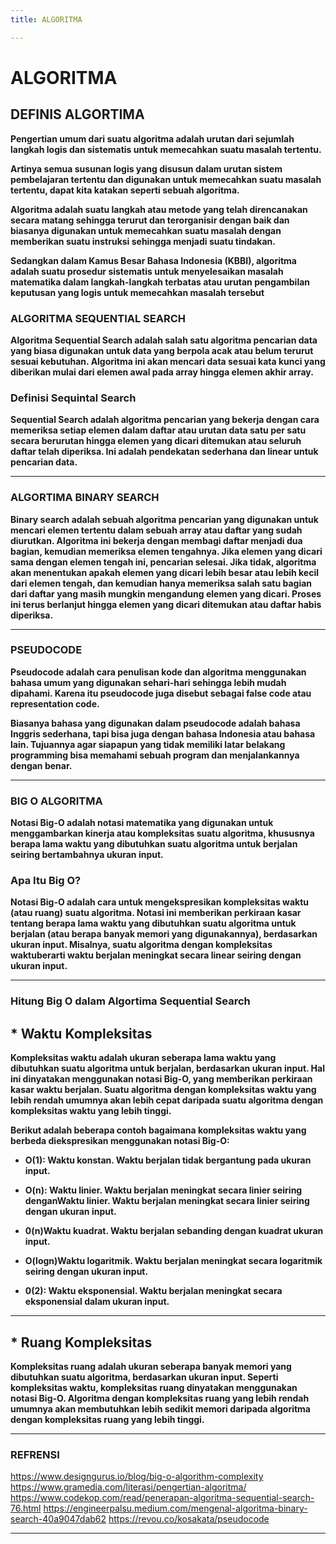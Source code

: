 ```yaml
---
title: ALGORITMA

---
```


# ALGORITMA
## DEFINIS ALGORTIMA
**Pengertian umum dari suatu algoritma adalah urutan dari sejumlah langkah logis dan sistematis untuk memecahkan suatu masalah tertentu.**

**Artinya semua susunan logis yang disusun dalam urutan sistem pembelajaran tertentu dan digunakan untuk memecahkan suatu masalah tertentu, dapat kita katakan seperti sebuah algoritma.**

**Algoritma adalah suatu langkah atau metode yang telah direncanakan secara matang sehingga terurut dan terorganisir dengan baik dan biasanya digunakan untuk memecahkan suatu masalah dengan memberikan suatu instruksi sehingga menjadi suatu tindakan.**

**Sedangkan dalam Kamus Besar Bahasa Indonesia (KBBI), algoritma adalah suatu prosedur sistematis untuk menyelesaikan masalah matematika dalam langkah-langkah terbatas atau urutan pengambilan keputusan yang logis untuk memecahkan masalah tersebut**

### ALGORITMA SEQUENTIAL SEARCH
**Algoritma Sequential Search adalah salah satu algoritma pencarian data yang biasa digunakan untuk data yang berpola acak atau belum terurut sesuai kebutuhan. Algoritma ini akan mencari data sesuai kata kunci yang diberikan mulai dari elemen awal pada array hingga elemen akhir array.**

### Definisi Sequintal Search
**Sequential Search adalah algoritma pencarian yang bekerja dengan cara memeriksa setiap elemen dalam daftar atau urutan data satu per satu secara berurutan hingga elemen yang dicari ditemukan atau seluruh daftar telah diperiksa. Ini adalah pendekatan sederhana dan linear untuk pencarian data.**

___

### ALGORTIMA BINARY SEARCH
**Binary search adalah sebuah algoritma pencarian yang digunakan untuk mencari elemen tertentu dalam sebuah array atau daftar yang sudah diurutkan. Algoritma ini bekerja dengan membagi daftar menjadi dua bagian, kemudian memeriksa elemen tengahnya. Jika elemen yang dicari sama dengan elemen tengah ini, pencarian selesai. Jika tidak, algoritma akan menentukan apakah elemen yang dicari lebih besar atau lebih kecil dari elemen tengah, dan kemudian hanya memeriksa salah satu bagian dari daftar yang masih mungkin mengandung elemen yang dicari. Proses ini terus berlanjut hingga elemen yang dicari ditemukan atau daftar habis diperiksa.**

___

### PSEUDOCODE
**Pseudocode adalah cara penulisan kode dan algoritma menggunakan bahasa umum yang digunakan sehari-hari sehingga lebih mudah dipahami. Karena itu pseudocode juga disebut sebagai false code atau representation code.**

**Biasanya bahasa yang digunakan dalam pseudocode adalah bahasa Inggris sederhana, tapi bisa juga dengan bahasa Indonesia atau bahasa lain. Tujuannya agar siapapun yang tidak memiliki latar belakang programming bisa memahami sebuah program dan menjalankannya dengan benar.**

___
### BIG O ALGORITMA
**Notasi Big-O adalah notasi matematika yang digunakan untuk menggambarkan kinerja atau kompleksitas suatu algoritma, khususnya berapa lama waktu yang dibutuhkan suatu algoritma untuk berjalan seiring bertambahnya ukuran input.**

### Apa Itu Big O?
**Notasi Big-O adalah cara untuk mengekspresikan kompleksitas waktu (atau ruang) suatu algoritma. Notasi ini memberikan perkiraan kasar tentang berapa lama waktu yang dibutuhkan suatu algoritma untuk berjalan (atau berapa banyak memori yang digunakannya), berdasarkan ukuran input. Misalnya, suatu algoritma dengan kompleksitas waktuberarti waktu berjalan meningkat secara linear seiring dengan ukuran input.**
___
### Hitung Big O dalam Algortima Sequential Search
## * **Waktu Kompleksitas**

**Kompleksitas waktu adalah ukuran seberapa lama waktu yang dibutuhkan suatu algoritma untuk berjalan, berdasarkan ukuran input. Hal ini dinyatakan menggunakan notasi Big-O, yang memberikan perkiraan kasar waktu berjalan. Suatu algoritma dengan kompleksitas waktu yang lebih rendah umumnya akan lebih cepat daripada suatu algoritma dengan kompleksitas waktu yang lebih tinggi.**

**Berikut adalah beberapa contoh bagaimana kompleksitas waktu yang berbeda diekspresikan menggunakan notasi Big-O:**

* **O(1): Waktu konstan. Waktu berjalan tidak bergantung pada ukuran input.**
* **O(n): Waktu linier. Waktu berjalan meningkat secara linier seiring denganWaktu linier. Waktu berjalan meningkat secara linier seiring dengan ukuran input.**

* **0(n)Waktu kuadrat. Waktu berjalan sebanding dengan kuadrat ukuran input.**
* **O(logn)Waktu logaritmik. Waktu berjalan meningkat secara logaritmik seiring dengan ukuran input.**
* **0(2): Waktu eksponensial. Waktu berjalan meningkat secara eksponensial dalam ukuran input.**

---
## * **Ruang Kompleksitas**

**Kompleksitas ruang adalah ukuran seberapa banyak memori yang dibutuhkan suatu algoritma, berdasarkan ukuran input. Seperti kompleksitas waktu, kompleksitas ruang dinyatakan menggunakan notasi Big-O. Algoritma dengan kompleksitas ruang yang lebih rendah umumnya akan membutuhkan lebih sedikit memori daripada algoritma dengan kompleksitas ruang yang lebih tinggi.**


___

### REFRENSI
https://www.designgurus.io/blog/big-o-algorithm-complexity
https://www.gramedia.com/literasi/pengertian-algoritma/
https://www.codekop.com/read/penerapan-algoritma-sequential-search-76.html
https://engineerpalsu.medium.com/mengenal-algoritma-binary-search-40a9047dab62
https://revou.co/kosakata/pseudocode

---